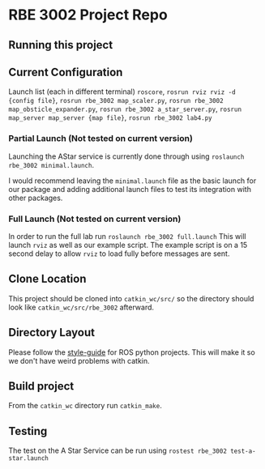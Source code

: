# RBE 3002 Project Repo
## Running this project
## Current Configuration
Launch list (each in different terminal) `roscore`, `rosrun rviz rviz -d {config file}`, `rosrun rbe_3002 map_scaler.py`, `rosrun rbe_3002 map_obsticle_expander.py`, `rosrun rbe_3002 a_star_server.py`, `rosrun map_server map_server {map file}`, `rosrun rbe_3002 lab4.py`

### Partial Launch (Not tested on current version)
Launching the AStar service is currently done through using `roslaunch rbe_3002 minimal.launch`.

I would recommend leaving the `minimal.launch` file as the basic launch for our package and adding additional launch files to test its integration with other packages.

### Full Launch (Not tested on current version)
In order to run the full lab run `roslaunch rbe_3002 full.launch` This will launch `rviz` as well as our example script. The example script is on a 15 second delay to allow `rviz` to load fully before messages are sent.

## Clone Location
This project should be cloned into `catkin_wc/src/` so the directory should look like `catkin_wc/src/rbe_3002` afterward.

## Directory Layout
Please follow the [style-guide](http://wiki.ros.org/PyStyleGuide) for ROS python projects. This will make it so we don't have weird problems with catkin.

## Build project
From the `catkin_wc` directory run `catkin_make`.

## Testing
The test on the A Star Service can be run using `rostest rbe_3002 test-a-star.launch`

